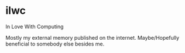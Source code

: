 # ilwc
In Love With Computing

Mostly my external memory published on the internet.
Maybe/Hopefully beneficial to somebody else besides me.

